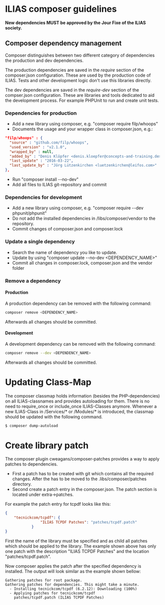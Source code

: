 # ILIAS composer guidelines 

**New dependencies MUST be approved by the Jour Fixe of the ILIAS society.**

## Composer dependency management
Composer distinguishes between two different category of dependencies the 
production and dev dependencies.

The production dependencies are saved in the *require* section of the composer.json
configuration. These are used by the production code of ILIAS. Tests and other development
logic don't use this libraries directly. 

The dev dependencies are saved in the *require-dev* section of the compser.json configuration.
These are libraries and tools dedicated to aid the development process. For example
PHPUnit to run and create unit tests.

### Dependencies for production
- Add a new library using composer, e.g. "composer require filp/whoops"
- Documents the usage and your wrapper class in composer.json, e.g.:
```json
"filp/whoops" : {
  "source" : "github.com/filp/whoops",
  "used_version" : "v2.1.0",
  "wrapped_by" : null,
  "added_by" : "Denis Klöpfer <denis.kloepfer@concepts-and-training.de>",
  "last_update" : "2016-03-22",
  "last_update_by" : "Jörg Lützenkirchen <luetzenkirchen@leifos.com>"
},
```

- Run "composer install --no-dev"
- Add all files to ILIAS git-repository and commit

### Dependencies for development
- Add a new library using composer, e.g. "composer require --dev phpunit/phpunit" 
- Do not add the installed dependencies in /libs/composer/vendor to the repository. 
- Commit changes of composer.json and composer.lock 

### Update a single dependency
- Search the name of dependency you like to update.
- Update by using "composer update --no-dev <DEPENDENCY_NAME>"
- Commit all changes in composer.lock, composer.json and the vendor folder

### Remove a dependency
#### Production
A production dependency can be removed with the following command:
```bash
composer remove <DEPENDENCY_NAME>
```
Afterwards all changes should be committed.
 
#### Development
A development dependency can be removed with the following command:
```bash
composer remove --dev <DEPENDENCY_NAME>
```
Afterwards all changes should be committed.

# Updating Class-Map
The composer classmap holds information (besides the PHP-dependencies) on all ILIAS-classnames and 
provides autoloading for them. There is no need to require_once or include_once ILIAS-Classes 
anymore.
Whenever a new ILIAS-Class in /Services\/* or /Modules\/* is introduced, the classmap should be 
updated with the following command. 
```bash
$ composer dump-autoload
```

# Create library patch
The composer plugin cweagans/composer-patches provides a way to apply patches to dependencies.
- First a patch has to be created with git which contains all the required changes. After the 
has to be moved to the .libs/composer/patches directory.
- Second create a patch entry in the composer.json. The patch section is located under extra->patches.

For example the patch entry for tcpdf looks like this:
```json
{
	"tecnickcom/tcpdf": {
				"ILIAS TCPDF Patches": "patches/tcpdf.patch"
			}
}
``` 
First the name of the library must be specified and as child all patches which should be 
applied to the library. The example shown above has only one patch with the description "ILIAS TCPDF Patches" and the
location "patches/tcpdf.patch".

Now composer applies the patch after the specified dependency is installed.
The output will look similar as the example shown bellow:
```
Gathering patches for root package.
Gathering patches for dependencies. This might take a minute.
  - Installing tecnickcom/tcpdf (6.2.12): Downloading (100%)         
  - Applying patches for tecnickcom/tcpdf
    patches/tcpdf.patch (ILIAS TCPDF Patches)

```
